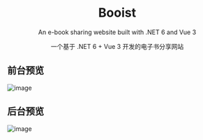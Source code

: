 <h1 align="center">Booist</h1>

<div align="center">

An e-book sharing website built with .NET 6 and Vue 3

一个基于 .NET 6 + Vue 3 开发的电子书分享网站

</div>

## 前台预览

![image](https://user-images.githubusercontent.com/5000396/168532917-db16a4fc-8d6a-4cc5-a7d5-4f3df41a803f.png)

## 后台预览

![image](https://user-images.githubusercontent.com/5000396/168533936-380f3a1d-dbe4-4fb3-9b40-4e609925f82f.png)
